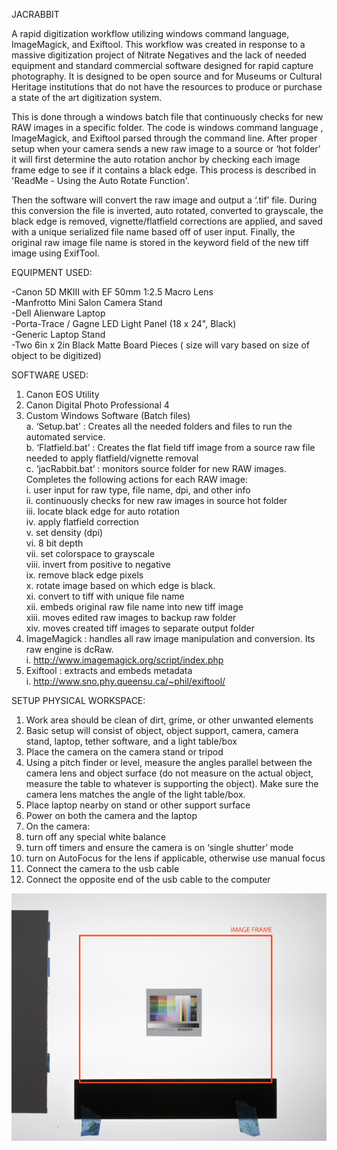 JACRABBIT

A rapid digitization workflow utilizing windows command language, ImageMagick, and Exiftool. This workflow was created in response to a massive digitization project of Nitrate Negatives and the lack of needed equipment and standard commercial software designed for rapid capture photography. It is designed to be open source and for Museums or Cultural Heritage institutions that do not have the resources to produce or purchase a state of the art digitization system.

This is done through a windows batch file that continuously checks for new RAW images in a specific folder. The code is windows command language , ImageMagick, and Exiftool parsed through the command line. After proper setup when your camera sends a new raw image to a source or ‘hot folder’ it will first determine the auto rotation anchor by checking each image frame edge to see if it contains a black edge. This process is described in 'ReadMe - Using the Auto Rotate Function'. 

Then the software will convert the raw image and output a ‘.tif’ file. During this conversion the file is inverted, auto rotated, converted to grayscale, the black edge is removed, vignette/flatfield corrections are applied, and  saved with a unique serialized file name based off of user input. Finally, the original raw image file name is stored in the keyword field of the new tiff image using ExifTool.


EQUIPMENT USED:  

-Canon 5D MKIII with EF 50mm 1:2.5 Macro Lens  
-Manfrotto Mini Salon Camera Stand  
-Dell Alienware Laptop  
-Porta-Trace / Gagne LED Light Panel (18 x 24", Black)   
-Generic Laptop Stand  
-Two 6in x 2in Black Matte Board Pieces ( size will vary based on size of object to be digitized)  


SOFTWARE USED:  

1. Canon EOS Utility    
2. Canon Digital Photo Professional 4    
3. Custom Windows Software (Batch files)    
 a. ‘Setup.bat’ : Creates all the needed folders and files to run the automated service.    
 b. ‘Flatfield.bat’ : Creates the flat field tiff image from a source raw file needed to apply flatfield/vignette removal  
 c. ‘jacRabbit.bat’ : monitors source folder for new RAW images. Completes the following actions for each RAW image:  
     i.   user input for raw type, file name, dpi, and other info  
     ii.  continuously checks for new raw images in source hot folder  
     iii. locate black edge for auto rotation  
     iv.  apply flatfield correction  
     v.   set density (dpi)    
     vi.  8 bit depth  
     vii. set colorspace to grayscale  
     viii. invert from positive to negative   
     ix.  remove black edge pixels  
     x.   rotate image based on which edge is black.  
     xi.  convert to tiff with unique file name  
     xii. embeds original raw file name into new tiff image  
     xiii. moves edited raw images to backup raw folder  
     xiv. moves created tiff images to separate output folder  
4. ImageMagick : handles all raw image manipulation and conversion. Its raw engine is dcRaw.  
     i. http://www.imagemagick.org/script/index.php  
5. Exiftool : extracts and embeds metadata  
     i. http://www.sno.phy.queensu.ca/~phil/exiftool/  

SETUP PHYSICAL WORKSPACE:  
1. Work area should be clean of dirt, grime, or other unwanted elements  
2. Basic setup will consist of object, object support, camera, camera stand, laptop, tether software, and a  light table/box  
3. Place the camera on the camera stand or tripod  
4. Using a pitch finder or level, measure the angles parallel between the camera lens and object surface (do not measure on the actual object, measure the table to whatever is supporting the object). Make sure the camera lens matches the angle of the light table/box.  
5. Place laptop nearby on stand or other support surface  
6. Power on both the camera and the laptop  
7. On the camera:  
1. turn off any special white balance  
2. turn off timers and ensure the camera is on ‘single shutter’ mode  
3. turn on AutoFocus for the lens if applicable, otherwise use manual focus  
8. Connect the camera to the usb cable  
9. Connect the opposite end of the usb cable to the computer  



![Alt text](/readMeGRFX/BlackHorizontal.png?raw=true "Black Strip Horizontal")
